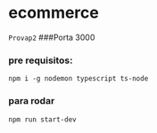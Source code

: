 # ecommerce
`Provap2`
###Porta 3000
### pre requisitos:
`npm i -g nodemon typescript ts-node`
### para rodar
`npm run start-dev`
